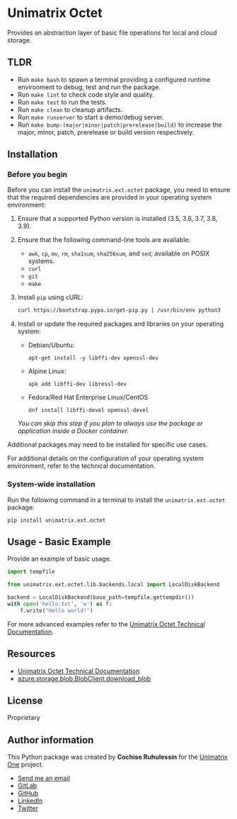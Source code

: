 # Unimatrix Octet

Provides an abstraction layer of basic file operations for local and
cloud storage.


## TLDR

- Run `make bash` to spawn a terminal providing a configured runtime environment
  to debug, test and run the package.
- Run `make lint` to check code style and quality.
- Run `make test` to run the tests.
- Run `make clean` to cleanup artifacts.
- Run `make runserver` to start a demo/debug server.
- Run `make bump-(major|minor|patch|prerelease|build)` to increase the major, minor,
  patch, prerelease or build version respectively.

## Installation

### Before you begin

Before you can install the `unimatrix.ext.octet` package, you need to ensure
that the required dependencies are provided in your operating system environment:

1. Ensure that a supported Python version is installed (3.5, 3.6, 3.7, 3.8, 3.9).
2. Ensure that the following command-line tools are available:
   - `awk`, `cp`, `mv`, `rm`, `sha1sum`, `sha256sum`, and `sed`; available on POSIX systems.
   - `curl`
   - `git`
   - `make`
3. Install `pip` using cURL:

   ```bash
   curl https://bootstrap.pypa.io/get-pip.py | /usr/bin/env python3
   ```

4. Install or update the required packages and libraries on your operating system:

   - Debian/Ubuntu:

     ```
     apt-get install -y libffi-dev openssl-dev
     ```

   - Alpine Linux:

     ```
     apk add libffi-dev libressl-dev
     ```

   - Fedora/Red Hat Enterprise Linux/CentOS

     ```
     dnf install libffi-devel openssl-devel
     ```

    *You can skip this step if you plan to always use the package or application
    inside a Docker container.*

  Additional packages may need to be installed for specific use cases.

For additional details on the configuration of your operating system environment,
refer to the technical documentation.

### System-wide installation

Run the following command in a terminal to install the `unimatrix.ext.octet`
package:

```
pip install unimatrix.ext.octet
```

## Usage - Basic Example

Provide an example of basic usage.

```python
import tempfile

from unimatrix.ext.octet.lib.backends.local import LocalDiskBackend

backend = LocalDiskBackend(base_path=tempfile.gettempdir())
with open('hello.txt', 'w') as f:
    f.write("Hello world!")
```

For more advanced examples refer to the [Unimatrix Octet Technical Documentation](https://unimatrixone.gitlab.io/libraries/python-unimatrix/octet).

## Resources

- [Unimatrix Octet Technical Documentation](https://unimatrixone.gitlab.io/libraries/python-unimatrix/octet)
- [azure.storage.blob.BlobClient.download_blob](https://docs.microsoft.com/en-us/python/api/azure-storage-blob/azure.storage.blob.blobclient?view=azure-python#download-blob)

## License

Proprietary

## Author information

This Python package was created by **Cochise Ruhulessin** for the
[Unimatrix One](https://cloud.unimatrixone.io) project.

- [Send me an email](mailto:cochise.ruhulessin@unimatrixone.io)
- [GitLab](https://gitlab.com/unimatrixone)
- [GitHub](https://github.com/cochiseruhulessin)
- [LinkedIn](https://www.linkedin.com/in/cochise-ruhulessin-0b48358a/)
- [Twitter](https://twitter.com/magicalcochise)
